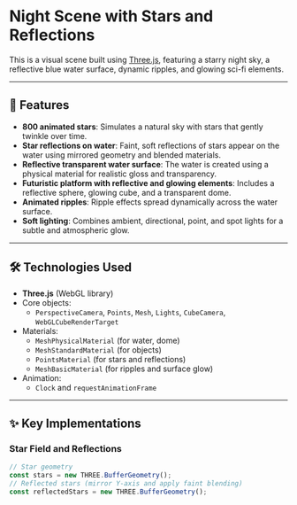 # Night Scene with Stars and Reflections

This is a visual scene built using [Three.js](https://threejs.org/), featuring a starry night sky, a reflective blue water surface, dynamic ripples, and glowing sci-fi elements.

---

## 🚀 Features

- **800 animated stars**: Simulates a natural sky with stars that gently twinkle over time.
- **Star reflections on water**: Faint, soft reflections of stars appear on the water using mirrored geometry and blended materials.
- **Reflective transparent water surface**: The water is created using a physical material for realistic gloss and transparency.
- **Futuristic platform with reflective and glowing elements**: Includes a reflective sphere, glowing cube, and a transparent dome.
- **Animated ripples**: Ripple effects spread dynamically across the water surface.
- **Soft lighting**: Combines ambient, directional, point, and spot lights for a subtle and atmospheric glow.

---

## 🛠 Technologies Used

- **Three.js** (WebGL library)
- Core objects:
  - `PerspectiveCamera`, `Points`, `Mesh`, `Lights`, `CubeCamera`, `WebGLCubeRenderTarget`
- Materials:
  - `MeshPhysicalMaterial` (for water, dome)
  - `MeshStandardMaterial` (for objects)
  - `PointsMaterial` (for stars and reflections)
  - `MeshBasicMaterial` (for ripples and surface glow)
- Animation:
  - `Clock` and `requestAnimationFrame`

---

## ✨ Key Implementations

### Star Field and Reflections
```js
// Star geometry
const stars = new THREE.BufferGeometry();
// Reflected stars (mirror Y-axis and apply faint blending)
const reflectedStars = new THREE.BufferGeometry();
